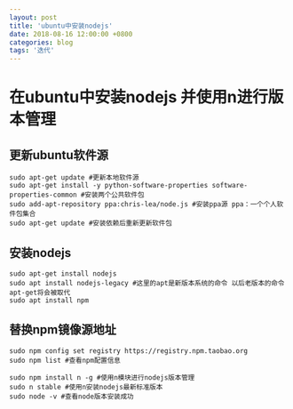 ```yaml
---
layout: post
title: 'ubuntu中安装nodejs'
date: 2018-08-16 12:00:00 +0800
categories: blog
tags: '迭代'
---
```



# 在ubuntu中安装nodejs 并使用n进行版本管理

## 更新ubuntu软件源
```shell
sudo apt-get update #更新本地软件源
sudo apt-get install -y python-software-properties software-properties-common #安装两个公共软件包
sudo add-apt-repository ppa:chris-lea/node.js #安装ppa源 ppa：一个个人软件包集合
sudo apt-get update #安装依赖后重新更新软件包
```

## 安装nodejs
```shell
sudo apt-get install nodejs
sudo apt install nodejs-legacy #这里的apt是新版本系统的命令 以后老版本的命令apt-get将会被取代
sudo apt install npm 
```

## 替换npm镜像源地址
```shell
sudo npm config set registry https://registry.npm.taobao.org
sudo npm list #查看npm配置信息

sudo npm install n -g #使用n模块进行nodejs版本管理
sudo n stable #使用n安装nodejs最新标准版本
sudo node -v #查看node版本安装成功
```